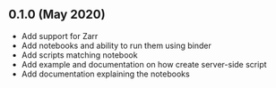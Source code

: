 0.1.0 (May 2020)
----------------

- Add support for Zarr
- Add notebooks and ability to run them using binder
- Add scripts matching notebook
- Add example and documentation on how create server-side script
- Add documentation explaining the notebooks
